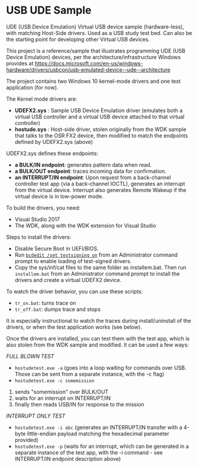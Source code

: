 # USB UDE Sample
UDE (USB Device Emulation) Virtual USB device sample (hardware-less), with matching Host-Side drivers. Used as a USB study test bed. Can also be the starting point for developing other Virtual USB devices.

This project is a reference/sample that illustrates programming UDE (USB Device Emulation) devices, per the architecture/infrastructure Windows provides at https://docs.microsoft.com/en-us/windows-hardware/drivers/usbcon/usb-emulated-device--ude--architecture

The project contains two Windows 10 kernel-mode drivers and one test application (for now).

The Kernel mode drivers are:
* <B>UDEFX2.sys</b> : Sample USB Device Emulation driver (emulates both a virtual USB controller and a virtual USB device attached to that virtual controller) 
* <B>hostude.sys</b> : Host-side driver, stolen originally from the WDK sample that talks to the OSR FX2 device, then modified to match the endpoints defined by UDEFX2.sys (above)

UDEFX2.sys defines these endpoints:
* <B>a BULK/IN endpoint</B>:  generates pattern data when read.
* <B>a BULK/OUT endpoint</B>: traces incoming data for confirmation.
* <B>an INTERRUPT/IN endpoint</B>:  Upon request from a back-channel controller test app (via a back-channel IOCTL), generates an interrupt from the virtual device. Interrupt also generates Remote Wakeup if the virtual device is in low-power mode.

To build the drivers, you need:
* Visual Studio 2017
* The WDK, along with the WDK extension for Visual Studio

Steps to install the drivers:
* Disable Secure Boot in UEFI/BIOS.
* Run [`bcdedit /set testsigning on`](https://learn.microsoft.com/en-us/windows-hardware/drivers/install/the-testsigning-boot-configuration-option) from an Administrator command prompt to enable loading of test-signed drivers.
* Copy the sys/inf/cat files to the same folder as installem.bat. Then run `installem.bat` from an Administrator command prompt to install the drivers and create a virtual UDEFX2 device.

To watch the driver behavior, you can use these scripts:
* `tr_on.bat`:  turns trace on
* `tr_off.bat`: dumps trace and stops

It is especially instructional to watch the traces during install/uninstall of the drivers, or when the test application works (see below).


Once the drivers are installed, you can test them with the test app, which is also stolen from the WDK sample and modified.  It can be used a few ways:

*FULL BLOWN TEST*
* `hostudetest.exe -a` (goes into a loop waiting for commands over USB. Those can be sent from a separate instance, with the -c flag)
* `hostudetest.exe -c somemission`
1) sends "somemission" over BULK/OUT
2)  waits for an interrupt on INTERRUPT/IN
3) finally  then reads USB/IN for response to the mission

*INTERRUPT ONLY TEST*
* `hostudetest.exe -i abc` (generates an INTERRUPT/IN transfer with a 4-byte little-endian payload matching the hexadecimal parameter provided)
* `hostudetest.exe -p` (waits for an interrupt, which can be generated in a separate instance of the test app, with the -i command - see INTERRUPT/IN endpoint description above)



